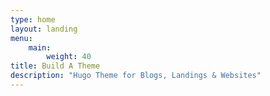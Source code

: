 ```yaml
---
type: home
layout: landing
menu:
    main:
        weight: 40
title: Build A Theme
description: "Hugo Theme for Blogs, Landings & Websites"
---
```

